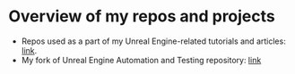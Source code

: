 # Overview of my repos and projects
- Repos used as a part of my Unreal Engine-related tutorials and articles: [link](https://github.com/orgs/DevRespawn-com/repositories).
- My fork of Unreal Engine Automation and Testing repository: [link](https://github.com/MichaelBCG/devops_ue)
